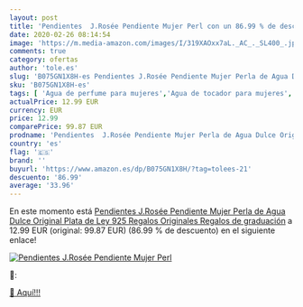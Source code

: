 ```yaml
---
layout: post
title: 'Pendientes  J.Rosée Pendiente Mujer Perl con un 86.99 % de descuento'
date: 2020-02-26 08:14:54
image: 'https://m.media-amazon.com/images/I/319XAOxx7aL._AC_._SL400_.jpg'
comments: true
category: ofertas
author: 'tole.es'
slug: 'B075GN1X8H-es Pendientes J.Rosée Pendiente Mujer Perla de Agua Dulce...'
sku: 'B075GN1X8H-es'
tags: [ 'Agua de perfume para mujeres','Agua de tocador para mujeres','Almacenaje de adornos festivos','Almacenamiento y organización','Belleza','Fragancias para mujeres','Hogar y cocina','Juguetes','Juguetes electrónicos','Juguetes y juegos','Perfumes y fragancias','Productos para el cuidado de la piel','Sets y juegos para el cuidado de la piel','Videojuegos para niños','de','ley','plata', ]
actualPrice: 12.99 EUR
currency: EUR
price: 12.99
comparePrice: 99.87 EUR
prodname: 'Pendientes  J.Rosée Pendiente Mujer Perla de Agua Dulce Original Plata de Ley 925 Regalos Originales Regalos de graduación'
country: 'es'
flag: '🇪🇸'
brand: ''
buyurl: 'https://www.amazon.es/dp/B075GN1X8H/?tag=tolees-21'
descuento: '86.99'
average: '33.96'
---
```


En este momento está [Pendientes  J.Rosée Pendiente Mujer Perla de Agua Dulce Original Plata de Ley 925 Regalos Originales Regalos de graduación](https://www.amazon.es/dp/B075GN1X8H/?tag=tolees-21) a 12.99 EUR (original: 99.87 EUR) (86.99 %  de descuento) en el siguiente enlace!

[![Pendientes  J.Rosée Pendiente Mujer Perl](https://m.media-amazon.com/images/I/319XAOxx7aL._AC_._SL400_.jpg)](https://www.amazon.es/dp/B075GN1X8H/?tag=tolees-21)

🔎:


[🛒 Aquí!!!](https://www.amazon.es/dp/B075GN1X8H/?tag=tolees-21)
